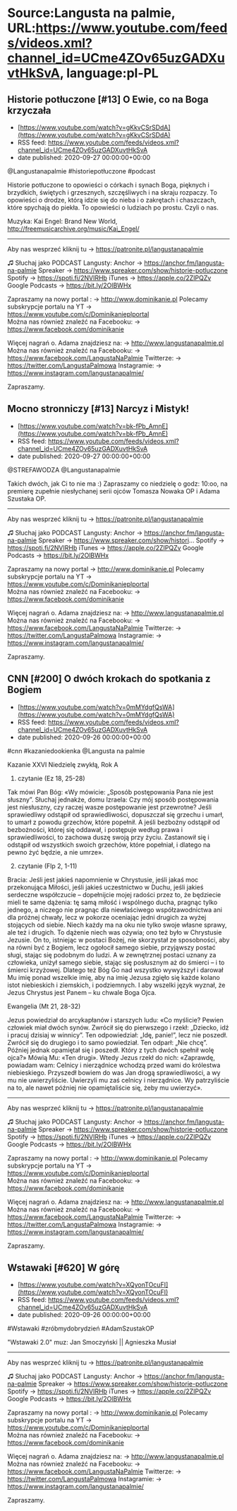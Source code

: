 # Source:Langusta na palmie, URL:https://www.youtube.com/feeds/videos.xml?channel_id=UCme4ZOv65uzGADXuvtHkSvA, language:pl-PL

## Historie potłuczone [#13] O Ewie, co na Boga krzyczała
 - [https://www.youtube.com/watch?v=gKkvCSrSDdA](https://www.youtube.com/watch?v=gKkvCSrSDdA)
 - RSS feed: https://www.youtube.com/feeds/videos.xml?channel_id=UCme4ZOv65uzGADXuvtHkSvA
 - date published: 2020-09-27 00:00:00+00:00

@Langustanapalmie   #historiepotłuczone #podcast

Historie potłuczone to opowieści o córkach i synach Boga, pięknych i brzydkich, świętych i grzesznych, szczęśliwych i na skraju rozpaczy. To opowieści o drodze, którą idzie się do nieba i o zakrętach i chaszczach, które spychają do piekła. To opowieści o ludziach po prostu. Czyli o nas.

Muzyka: Kai Engel: Brand New World, http://freemusicarchive.org/music/Kai_Engel/
________________________________________

Aby nas wesprzeć kliknij tu → https://patronite.pl/langustanapalmie

♫ Słuchaj jako PODCAST Langusty: 
Anchor → https://anchor.fm/langusta-na-palmie
Spreaker → https://www.spreaker.com/show/historie-potluczone
Spotify → https://spoti.fi/2NVIRHb
iTunes → https://apple.co/2ZIPQZv
Google Podcasts → https://bit.ly/2OlBWHx

Zapraszamy na nowy portal :
→ http://www.dominikanie.pl
Polecamy subskrypcje portalu na YT
→ https://www.youtube.com/c/Dominikanieplportal  
Można nas również znaleźć na Facebooku: 
→ https://www.facebook.com/dominikanie

Więcej nagrań o. Adama znajdziesz na: 
→ http://www.langustanapalmie.pl
Można nas również znaleźć na Facebooku: 
→ https://www.facebook.com/LangustaNaPalmie
Twitterze: 
→ https://twitter.com/LangustaPalmowa
Instagramie: 
→ https://www.instagram.com/langustanapalmie/

Zapraszamy.

## Mocno stronniczy [#13] Narcyz i Mistyk!
 - [https://www.youtube.com/watch?v=bk-fPb_AmnE](https://www.youtube.com/watch?v=bk-fPb_AmnE)
 - RSS feed: https://www.youtube.com/feeds/videos.xml?channel_id=UCme4ZOv65uzGADXuvtHkSvA
 - date published: 2020-09-27 00:00:00+00:00

@STREFAWODZA @Langustanapalmie 

Takich dwóch, jak Ci to nie ma :) Zapraszamy co niedzielę o godz: 10:oo, na premierę zupełnie niesłychanej serii ojców Tomasza Nowaka OP i Adama Szustaka OP.

________________________________________

Aby nas wesprzeć kliknij tu → https://patronite.pl/langustanapalmie

♫ Słuchaj jako PODCAST Langusty: 
Anchor → https://anchor.fm/langusta-na-palmie
Spreaker → https://www.spreaker.com/show/histori...
Spotify → https://spoti.fi/2NVIRHb
iTunes → https://apple.co/2ZIPQZv
Google Podcasts → https://bit.ly/2OlBWHx

Zapraszamy na nowy portal 
→ http://www.dominikanie.pl
Polecamy subskrypcje portalu na YT
→ https://www.youtube.com/c/Dominikanieplportal  
Można nas również znaleźć na Facebooku: 
→ https://www.facebook.com/dominikanie

Więcej nagrań o. Adama znajdziesz na: 
→ http://www.langustanapalmie.pl
Można nas również znaleźć na Facebooku: 
→ https://www.facebook.com/LangustaNaPalmie
Twitterze: 
→ https://twitter.com/LangustaPalmowa
Instagramie: 
→ https://www.instagram.com/langustanapalmie/

Zapraszamy.

## CNN [#200] O dwóch krokach do spotkania z Bogiem
 - [https://www.youtube.com/watch?v=0mMYdgfQsWA](https://www.youtube.com/watch?v=0mMYdgfQsWA)
 - RSS feed: https://www.youtube.com/feeds/videos.xml?channel_id=UCme4ZOv65uzGADXuvtHkSvA
 - date published: 2020-09-26 00:00:00+00:00

#cnn #kazaniedookienka   @Langusta na palmie 

Kazanie XXVI Niedzielę zwykłą, Rok A 
1. czytanie (Ez 18, 25-28)

Tak mówi Pan Bóg: «Wy mówicie: „Sposób postępowania Pana nie jest słuszny”. Słuchaj jednakże, domu Izraela: Czy mój sposób postępowania jest niesłuszny, czy raczej wasze postępowanie jest przewrotne? Jeśli sprawiedliwy odstąpił od sprawiedliwości, dopuszczał się grzechu i umarł, to umarł z powodu grzechów, które popełnił. A jeśli bezbożny odstąpił od bezbożności, której się oddawał, i postępuje według prawa i sprawiedliwości, to zachowa duszę swoją przy życiu. Zastanowił się i odstąpił od wszystkich swoich grzechów, które popełniał, i dlatego na pewno żyć będzie, a nie umrze».

2. czytanie (Flp 2, 1-11)

Bracia: Jeśli jest jakieś napomnienie w Chrystusie, jeśli jakaś moc przekonująca Miłości, jeśli jakieś uczestnictwo w Duchu, jeśli jakieś serdeczne współczucie – dopełnijcie mojej radości przez to, że będziecie mieli te same dążenia: tę samą miłość i wspólnego ducha, pragnąc tylko jednego, a niczego nie pragnąc dla niewłaściwego współzawodnictwa ani dla próżnej chwały, lecz w pokorze oceniając jedni drugich za wyżej stojących od siebie. Niech każdy ma na oku nie tylko swoje własne sprawy, ale też i drugich. To dążenie niech was ożywia; ono też było w Chrystusie Jezusie.
On to, istniejąc w postaci Bożej, nie skorzystał ze sposobności, aby na równi być z Bogiem, lecz ogołocił samego siebie, przyjąwszy postać sługi, stając się podobnym do ludzi. A w zewnętrznej postaci uznany za człowieka, uniżył samego siebie, stając się posłusznym aż do śmierci – i to śmierci krzyżowej. Dlatego też Bóg Go nad wszystko wywyższył i darował Mu imię ponad wszelkie imię, aby na imię Jezusa zgięło się każde kolano istot niebieskich i ziemskich, i podziemnych. I aby wszelki język wyznał, że Jezus Chrystus jest Panem – ku chwale Boga Ojca.

Ewangelia (Mt 21, 28-32)

Jezus powiedział do arcykapłanów i starszych ludu: «Co myślicie? Pewien człowiek miał dwóch synów. Zwrócił się do pierwszego i rzekł: „Dziecko, idź i pracuj dzisiaj w winnicy”. Ten odpowiedział: „Idę, panie!”, lecz nie poszedł. Zwrócił się do drugiego i to samo powiedział. Ten odparł: „Nie chcę”. Później jednak opamiętał się i poszedł. Który z tych dwóch spełnił wolę ojca?» Mówią Mu: «Ten drugi». Wtedy Jezus rzekł do nich: «Zaprawdę, powiadam wam: Celnicy i nierządnice wchodzą przed wami do królestwa niebieskiego. Przyszedł bowiem do was Jan drogą sprawiedliwości, a wy mu nie uwierzyliście. Uwierzyli mu zaś celnicy i nierządnice. Wy patrzyliście na to, ale nawet później nie opamiętaliście się, żeby mu uwierzyć».
________________________________________

Aby nas wesprzeć kliknij tu → https://patronite.pl/langustanapalmie

♫ Słuchaj jako PODCAST Langusty: 
Anchor → https://anchor.fm/langusta-na-palmie
Spreaker → https://www.spreaker.com/show/historie-potluczone
Spotify → https://spoti.fi/2NVIRHb
iTunes → https://apple.co/2ZIPQZv
Google Podcasts → https://bit.ly/2OlBWHx

Zapraszamy na nowy portal :
→ http://www.dominikanie.pl
Polecamy subskrypcje portalu na YT
→ https://www.youtube.com/c/Dominikanieplportal  
Można nas również znaleźć na Facebooku: 
→ https://www.facebook.com/dominikanie

Więcej nagrań o. Adama znajdziesz na: 
→ http://www.langustanapalmie.pl
Można nas również znaleźć na Facebooku: 
→ https://www.facebook.com/LangustaNaPalmie
Twitterze: 
→ https://twitter.com/LangustaPalmowa
Instagramie: 
→ https://www.instagram.com/langustanapalmie/

Zapraszamy.

## Wstawaki [#620] W górę
 - [https://www.youtube.com/watch?v=XQyonTOcuFI](https://www.youtube.com/watch?v=XQyonTOcuFI)
 - RSS feed: https://www.youtube.com/feeds/videos.xml?channel_id=UCme4ZOv65uzGADXuvtHkSvA
 - date published: 2020-09-26 00:00:00+00:00

#Wstawaki #zróbmydobrydzień #AdamSzustakOP

"Wstawaki 2.0" muz: Jan Smoczyński || Agnieszka Musiał  
________________________________________

Aby nas wesprzeć kliknij tu → https://patronite.pl/langustanapalmie


♫ Słuchaj jako PODCAST Langusty: 
Anchor → https://anchor.fm/langusta-na-palmie
Spreaker → https://www.spreaker.com/show/historie-potluczone
Spotify → https://spoti.fi/2NVIRHb
iTunes → https://apple.co/2ZIPQZv
Google Podcasts → https://bit.ly/2OlBWHx

Zapraszamy na nowy portal :
→ http://www.dominikanie.pl
Polecamy subskrypcje portalu na YT
→ https://www.youtube.com/c/Dominikanieplportal  
Można nas również znaleźć na Facebooku: 
→ https://www.facebook.com/dominikanie

Więcej nagrań o. Adama znajdziesz na: 
→ http://www.langustanapalmie.pl
Można nas również znaleźć na Facebooku: 
→ https://www.facebook.com/LangustaNaPalmie
Twitterze: 
→ https://twitter.com/LangustaPalmowa
Instagramie: 
→ https://www.instagram.com/langustanapalmie/

Zapraszamy.

